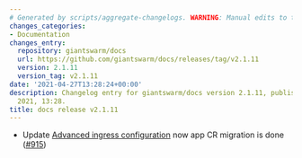 ```yaml
---
# Generated by scripts/aggregate-changelogs. WARNING: Manual edits to this files will be overwritten.
changes_categories:
- Documentation
changes_entry:
  repository: giantswarm/docs
  url: https://github.com/giantswarm/docs/releases/tag/v2.1.11
  version: 2.1.11
  version_tag: v2.1.11
date: '2021-04-27T13:28:24+00:00'
description: Changelog entry for giantswarm/docs version 2.1.11, published on 27 April
  2021, 13:28.
title: docs release v2.1.11
---
```


- Update [Advanced ingress configuration](https://docs.giantswarm.io/advanced/ingress/configuration/) now app CR migration is done ([#915](https://github.com/giantswarm/docs/pull/915))
